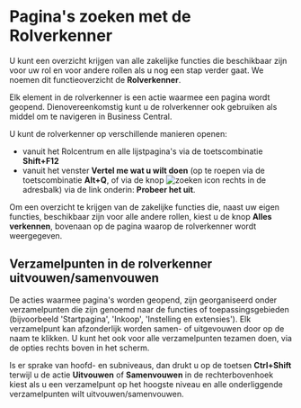 # Pagina's zoeken met de Rolverkenner

U kunt een overzicht krijgen van alle zakelijke functies die beschikbaar zijn voor uw rol en voor andere rollen als u nog een stap verder gaat. We noemen dit functieoverzicht de **Rolverkenner**.

Elk element in de rolverkenner is een actie waarmee een pagina wordt geopend. Dienovereenkomstig kunt u de rolverkenner ook gebruiken als middel om te navigeren in Business Central.

U kunt de rolverkenner op verschillende manieren openen:  
- vanuit het Rolcentrum en alle lijstpagina's via de toetscombinatie **Shift+F12**
- vanuit het venster **Vertel me wat u wilt doen** (op te roepen via de toetscombinatie **Alt+Q**, of via de knop ![zoeken icon](/assets/images/menu.png "zoeken icon") rechts in de adresbalk) via de link onderin: **Probeer het uit**.

Om een overzicht te krijgen van de zakelijke functies die, naast uw eigen functies, beschikbaar zijn voor alle andere rollen, kiest u de knop **Alles verkennen**, bovenaan op de pagina waarop de rolverkenner wordt weergegeven.

## Verzamelpunten in de rolverkenner uitvouwen/samenvouwen

De acties waarmee pagina's worden geopend, zijn georganiseerd onder verzamelpunten die zijn genoemd naar de functies of toepassingsgebieden (bijvoorbeeld 'Startpagina', 'Inkoop', 'Instelling en extensies'). Elk verzamelpunt kan afzonderlijk worden samen- of uitgevouwen door op de naam te klikken. U kunt het ook voor alle verzamelpunten tezamen doen, via de opties rechts boven in het scherm.

Is er sprake van hoofd- en subniveaus, dan drukt u op de toetsen **Ctrl+Shift** terwijl u de actie **Uitvouwen** of **Samenvouwen** in de rechterbovenhoek kiest als u een verzamelpunt op het hoogste niveau en alle onderliggende verzamelpunten wilt uitvouwen/samenvouwen.
